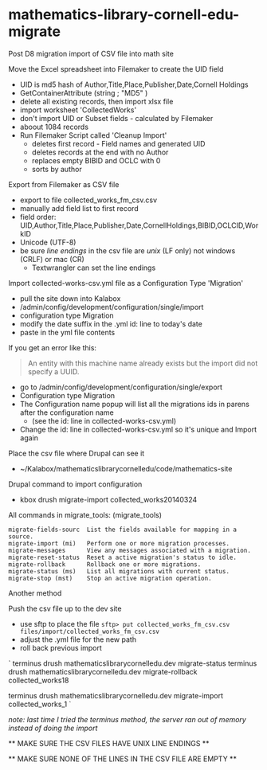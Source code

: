 # mathematics-library-cornell-edu-migrate

Post D8 migration import of CSV file into math site

Move the Excel spreadsheet into Filemaker to create the UID field

* UID is md5 hash of Author,Title,Place,Publisher,Date,Cornell Holdings
* GetContainerAttribute (string ; "MD5" )
* delete all existing records, then import xlsx file
* import worksheet 'CollectedWorks'
* don't import UID or Subset fields - calculated by Filemaker
* aboout 1084 records
* Run Filemaker Script called 'Cleanup Import'
  * deletes first record - Field names and generated UID
  * deletes records at the end with no Author
  * replaces empty BIBID and OCLC with 0
  * sorts by author

Export from Filemaker as CSV file

* export to file collected_works_fm_csv.csv
* manually add field list to first record
* field order: UID,Author,Title,Place,Publisher,Date,CornellHoldings,BIBID,OCLCID,WorkID
* Unicode (UTF-8)
* be sure _line endings_ in the csv file are _unix_ (LF only) not windows (CRLF) or mac (CR)
  * Textwrangler can set the line endings

Import collected-works-csv.yml file as a Configuration Type 'Migration'

* pull the site down into Kalabox
* /admin/config/development/configuration/single/import
* configuration type Migration
* modify the date suffix in the .yml id: line to today's date
* paste in the yml file contents

If you get an error like this:
>  An entity with this machine name already exists but the import did not specify a UUID.

* go to /admin/config/development/configuration/single/export
* Configuration type Migration
* The Configuration name popup will list all the migrations ids in parens after the configuration name
  * (see the id: line in collected-works-csv.yml)
* Change the id: line in collected-works-csv.yml so it's unique and Import again

Place the csv file where Drupal can see it

* ~/Kalabox/mathematicslibrarycornelledu/code/mathematics-site

Drupal command to import configuration

* kbox drush migrate-import collected_works20140324

All commands in migrate_tools: (migrate_tools)
>
    migrate-fields-sourc  List the fields available for mapping in a source.
    migrate-import (mi)   Perform one or more migration processes.
    migrate-messages      View any messages associated with a migration.
    migrate-reset-status  Reset a active migration's status to idle.
    migrate-rollback      Rollback one or more migrations.
    migrate-status (ms)   List all migrations with current status.
    migrate-stop (mst)    Stop an active migration operation.

Another method

Push the csv file up to the dev site

* use sftp to place the file
`
sftp> put collected_works_fm_csv.csv files/import/collected_works_fm_csv.csv
`
* adjust the .yml file for the new path
* roll back previous import

`
terminus drush mathematicslibrarycornelledu.dev migrate-status
terminus drush mathematicslibrarycornelledu.dev migrate-rollback  collected_works18

terminus drush mathematicslibrarycornelledu.dev migrate-import collected_works_1
`

_note: last time I tried the terminus method, the server ran out of memory instead of doing the import_

** MAKE SURE THE CSV FILES HAVE UNIX LINE ENDINGS **

** MAKE SURE NONE OF THE LINES IN THE CSV FILE ARE EMPTY **

